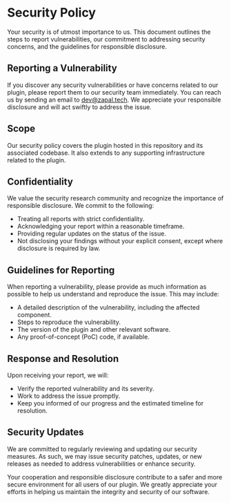 # Security Policy

Your security is of utmost importance to us. This document outlines the steps to report vulnerabilities, our commitment to addressing security concerns, and the guidelines for responsible disclosure.

## Reporting a Vulnerability

If you discover any security vulnerabilities or have concerns related to our plugin, please report them to our security team immediately. You can reach us by sending an email to [dev@zapal.tech](mailto:dev@zapal.tech). We appreciate your responsible disclosure and will act swiftly to address the issue.

## Scope

Our security policy covers the plugin hosted in this repository and its associated codebase. It also extends to any supporting infrastructure related to the plugin.

## Confidentiality

We value the security research community and recognize the importance of responsible disclosure. We commit to the following:

- Treating all reports with strict confidentiality.
- Acknowledging your report within a reasonable timeframe.
- Providing regular updates on the status of the issue.
- Not disclosing your findings without your explicit consent, except where disclosure is required by law.

## Guidelines for Reporting

When reporting a vulnerability, please provide as much information as possible to help us understand and reproduce the issue. This may include:

- A detailed description of the vulnerability, including the affected component.
- Steps to reproduce the vulnerability.
- The version of the plugin and other relevant software.
- Any proof-of-concept (PoC) code, if available.

## Response and Resolution

Upon receiving your report, we will:

- Verify the reported vulnerability and its severity.
- Work to address the issue promptly.
- Keep you informed of our progress and the estimated timeline for resolution.

## Security Updates

We are committed to regularly reviewing and updating our security measures. As such, we may issue security patches, updates, or new releases as needed to address vulnerabilities or enhance security.

Your cooperation and responsible disclosure contribute to a safer and more secure environment for all users of our plugin. We greatly appreciate your efforts in helping us maintain the integrity and security of our software.

